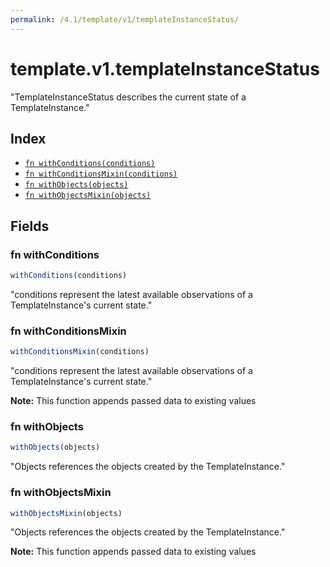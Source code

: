 ```yaml
---
permalink: /4.1/template/v1/templateInstanceStatus/
---
```


# template.v1.templateInstanceStatus

"TemplateInstanceStatus describes the current state of a TemplateInstance."

## Index

* [`fn withConditions(conditions)`](#fn-withconditions)
* [`fn withConditionsMixin(conditions)`](#fn-withconditionsmixin)
* [`fn withObjects(objects)`](#fn-withobjects)
* [`fn withObjectsMixin(objects)`](#fn-withobjectsmixin)

## Fields

### fn withConditions

```ts
withConditions(conditions)
```

"conditions represent the latest available observations of a TemplateInstance's current state."

### fn withConditionsMixin

```ts
withConditionsMixin(conditions)
```

"conditions represent the latest available observations of a TemplateInstance's current state."

**Note:** This function appends passed data to existing values

### fn withObjects

```ts
withObjects(objects)
```

"Objects references the objects created by the TemplateInstance."

### fn withObjectsMixin

```ts
withObjectsMixin(objects)
```

"Objects references the objects created by the TemplateInstance."

**Note:** This function appends passed data to existing values